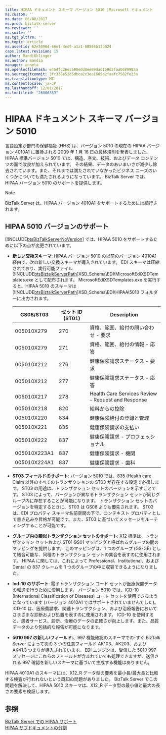 ```yaml
---
title: HIPAA ドキュメント スキーマ バージョン 5010 |Microsoft ドキュメント
ms.custom: ''
ms.date: 06/08/2017
ms.prod: biztalk-server
ms.reviewer: ''
ms.suite: ''
ms.tgt_pltfrm: ''
ms.topic: article
ms.assetid: 62e50964-66e1-4ed9-a1a1-68556b13b024
caps.latest.revision: 15
author: MandiOhlinger
ms.author: mandia
manager: anneta
ms.openlocfilehash: e464fc26e5a98edd8ee99dad159d5faa068998aa
ms.sourcegitcommit: 3fc338e52d5dbca2c3ea1685a2faafc7582fe23a
ms.translationtype: MT
ms.contentlocale: ja-JP
ms.lasthandoff: 12/01/2017
ms.locfileid: "26006369"
---
```

# <a name="hipaa-document-schema-version-5010"></a>HIPAA ドキュメント スキーマ バージョン 5010
言語設定が部門の保健福祉 (HHS) は、バージョン 5010 の現在の HIPAA バージョン 4010A1 に置換される 2009 年 1 月 16 日の最終規則を発表しました。 HIPAA 標準バージョン 5010 では、構造、序文、技術、およびデータ コンテンツの面で改良が加えられています。 その結果、データのあいまいさが減少し除去されています。また、それまでは満たされていなかったビジネス ニーズのいくつかについても満たされるようになっています。 BizTalk Server では、HIPAA バージョン 5010 のサポートを提供します。  
  
> [!NOTE]
>  BizTalk Server は、HIPAA バージョン 4010A1 をサポートするためには続行されます。  
  
## <a name="hipaa-5010-version-support"></a>HIPAA 5010 バージョンのサポート  
 [!INCLUDE[btsBizTalkServerNoVersion](../includes/btsbiztalkservernoversion-md.md)] では、HIPAA 5010 をサポートするために以下の点が変更されています。  
  
-   **新しい交換スキーマ**: HIPAA バージョン 5010 の以前のバージョン 4010A1 経由で、次の新しい交換スキーマが導入されています。 EDI スキーマは圧縮されており、実行可能ファイル [!INCLUDE[btsBiztalkServerPath](../includes/btsbiztalkserverpath-md.md)]XSD_Schema\EDI\MicrosoftEdiXSDTemplates.exe として配布されます。 MicrosoftEdiXSDTemplates.exe を実行すると、HIPAA 5010 のスキーマは [!INCLUDE[btsBiztalkServerPath](../includes/btsbiztalkserverpath-md.md)]XSD_Schema\EDI\HIPAA\5010 フォルダーに出力されます。  
  
    |GS08/ST03|セット ID (ST01)|Description|  
    |----------------|----------------------|-----------------|  
    |005010X279|270|資格、範囲、給付の問い合わせ - 要求|  
    |005010X279|271|資格、範囲、給付の情報 - 応答|  
    |005010X212|276|健康保険請求ステータス - 要求|  
    |005010X212|277|健康保険請求ステータス - 応答|  
    |005010X217|278|Health Care Services Review – Request and Response|  
    |005010X218|820|給料からの控除|  
    |005010X220|834|健康保険給付の登録と管理|  
    |005010X221|835|健康保険請求の支払い|  
    |005010X222|837|健康保険請求 - プロフェッショナル|  
    |005010X223A1|837|健康保険請求 - 機関|  
    |005010X224A1|837|健康保険請求 - 歯科|  
  
-   **ST03 フィールドのサポート**: バージョン 5010 では、835 (Health care Claim 以外のすべてのトランザクションの ST03 が存在する設定で必須します。 ST03 の用途は、トランザクション セットのバージョンを示すことです。 ST03 によって、バージョンが異なるトランザクション セットが同じグループ内に存在することが可能になります。 トランザクション セットのバージョンを特定するときに、ST03 は GS08 よりも優先されます。 ST03 は、EDI プロパティ スキーマ名前空間の下で、コンテキスト プロパティとして書き込みや昇格が可能です。また、ST03 に基づいてメッセージをルーティングすることが可能です。  
  
-   **グループ内の類似トランザクション セットのサポート**: X12 標準は、トランザクション セットおよび ST01 GS01 マッピングと呼ばれるグループの間のマッピングを提供します。 このマッピングは、1 つのグループ (GS-GE) として結合可能な、同種のトランザクション セットの集合を表すのに使用されます。 HIPAA に関しては、これによって Professional、Institutional、および Dental の 837 クレームを 1 つのグループの中に収容できるようになりました。  
  
-   **Icd-10 のサポート**: 電子トランザクション コード セットが医療保健データの転送を行うために使用します。 バージョン 5010 では、ICD-10 (International Classification of Diseases) コード セットを使用できるようになっています (バージョン 4010A1 ではサポートされていませんでした)。 ICD-10 は、医療費請求、関連トランザクション、および治療報告においてさまざまな診断および処置を表すのに使用されます。 ICD-10 を使用すると、患者サービス、診断、治療のデータの正確さが向上します。また、品質データのより包括的な報告が可能になります。  
  
-   **5010 997 の新しいフィールド**:、997 機能確認のスキーマでの-すぐ BizTalk Server によって次の 3 つの任意フィールド AK103、AK203、および AK41.3 つまりが導入されています。 EDI エンジンは、受信した 5010 997 メッセージにこれらのフィールドが含まれていても処理できますが、送信される 997 確認を新しいスキーマに基づいて生成する機能はありません。  
  
 HIPAA 4010A1 のスキーマには、X12_R データ型の要素を最小長/最大長と比較する検査が行われないという既知の問題がありました。 BizTalk Server でこの問題を解決して、HIPAA 5010 スキーマは、X12_R データ型の最小値と最大の長さの要素を検証します。  
  
## <a name="see-also"></a>参照  
 [BizTalk Server での HIPAA サポート](../core/hipaa-support-in-biztalk-server.md)   
 [HIPAA サブドキュメントの分割](../core/splitting-hipaa-subdocuments.md)